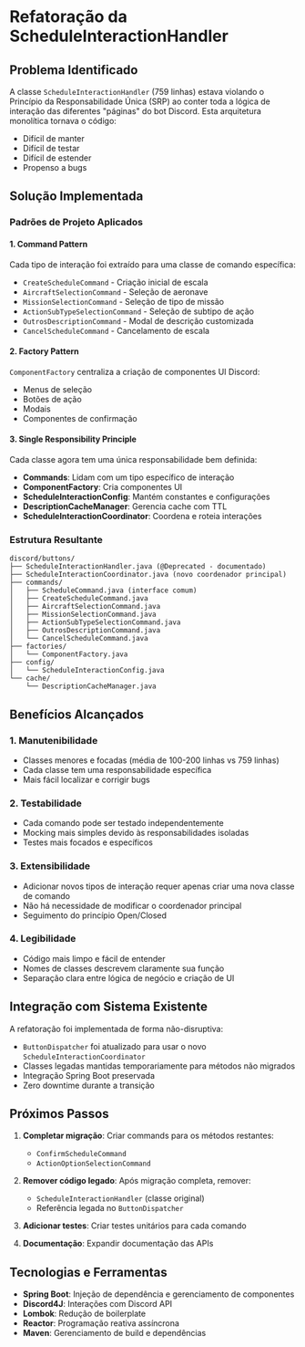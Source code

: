 # Refatoração da ScheduleInteractionHandler

## Problema Identificado
A classe `ScheduleInteractionHandler` (759 linhas) estava violando o Princípio da Responsabilidade Única (SRP) ao conter toda a lógica de interação das diferentes "páginas" do bot Discord. Esta arquitetura monolítica tornava o código:
- Difícil de manter
- Difícil de testar
- Difícil de estender
- Propenso a bugs

## Solução Implementada

### Padrões de Projeto Aplicados

#### 1. Command Pattern
Cada tipo de interação foi extraído para uma classe de comando específica:
- `CreateScheduleCommand` - Criação inicial de escala
- `AircraftSelectionCommand` - Seleção de aeronave
- `MissionSelectionCommand` - Seleção de tipo de missão
- `ActionSubTypeSelectionCommand` - Seleção de subtipo de ação
- `OutrosDescriptionCommand` - Modal de descrição customizada
- `CancelScheduleCommand` - Cancelamento de escala

#### 2. Factory Pattern
`ComponentFactory` centraliza a criação de componentes UI Discord:
- Menus de seleção
- Botões de ação
- Modais
- Componentes de confirmação

#### 3. Single Responsibility Principle
Cada classe agora tem uma única responsabilidade bem definida:
- **Commands**: Lidam com um tipo específico de interação
- **ComponentFactory**: Cria componentes UI
- **ScheduleInteractionConfig**: Mantém constantes e configurações
- **DescriptionCacheManager**: Gerencia cache com TTL
- **ScheduleInteractionCoordinator**: Coordena e roteia interações

### Estrutura Resultante

```
discord/buttons/
├── ScheduleInteractionHandler.java (@Deprecated - documentado)
├── ScheduleInteractionCoordinator.java (novo coordenador principal)
├── commands/
│   ├── ScheduleCommand.java (interface comum)
│   ├── CreateScheduleCommand.java
│   ├── AircraftSelectionCommand.java
│   ├── MissionSelectionCommand.java
│   ├── ActionSubTypeSelectionCommand.java
│   ├── OutrosDescriptionCommand.java
│   └── CancelScheduleCommand.java
├── factories/
│   └── ComponentFactory.java
├── config/
│   └── ScheduleInteractionConfig.java
└── cache/
    └── DescriptionCacheManager.java
```

## Benefícios Alcançados

### 1. Manutenibilidade
- Classes menores e focadas (média de 100-200 linhas vs 759 linhas)
- Cada classe tem uma responsabilidade específica
- Mais fácil localizar e corrigir bugs

### 2. Testabilidade
- Cada comando pode ser testado independentemente
- Mocking mais simples devido às responsabilidades isoladas
- Testes mais focados e específicos

### 3. Extensibilidade
- Adicionar novos tipos de interação requer apenas criar uma nova classe de comando
- Não há necessidade de modificar o coordenador principal
- Seguimento do princípio Open/Closed

### 4. Legibilidade
- Código mais limpo e fácil de entender
- Nomes de classes descrevem claramente sua função
- Separação clara entre lógica de negócio e criação de UI

## Integração com Sistema Existente

A refatoração foi implementada de forma não-disruptiva:
- `ButtonDispatcher` foi atualizado para usar o novo `ScheduleInteractionCoordinator`
- Classes legadas mantidas temporariamente para métodos não migrados
- Integração Spring Boot preservada
- Zero downtime durante a transição

## Próximos Passos

1. **Completar migração**: Criar commands para os métodos restantes:
   - `ConfirmScheduleCommand`
   - `ActionOptionSelectionCommand`
   
2. **Remover código legado**: Após migração completa, remover:
   - `ScheduleInteractionHandler` (classe original)
   - Referência legada no `ButtonDispatcher`

3. **Adicionar testes**: Criar testes unitários para cada comando

4. **Documentação**: Expandir documentação das APIs

## Tecnologias e Ferramentas

- **Spring Boot**: Injeção de dependência e gerenciamento de componentes
- **Discord4J**: Interações com Discord API
- **Lombok**: Redução de boilerplate
- **Reactor**: Programação reativa assíncrona
- **Maven**: Gerenciamento de build e dependências